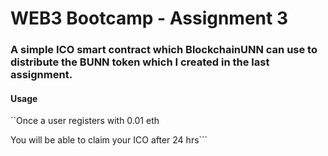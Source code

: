 # WEB3 Bootcamp - Assignment 3
### A simple ICO smart contract which BlockchainUNN can use to distribute the BUNN token which I created in the last assignment.


#### Usage
``Once a user registers with 0.01 eth

You will be able to claim your ICO after 24 hrs```